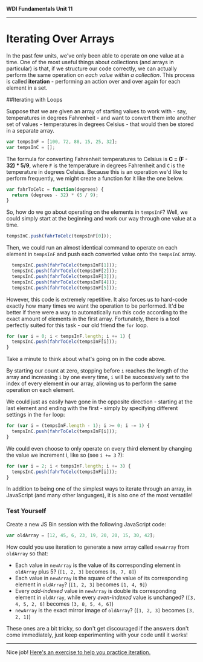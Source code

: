 **WDI Fundamentals Unit 11**

---

# Iterating Over Arrays

In the past few units, we've only been able to operate on one value at a time. One of the most useful things about collections (and arrays in particular) is that, if we structure our code correctly, we can actually perform the same operation on *each value within a collection*. This process is called **iteration** - performing an action over and over again for each element in a set.

##Iterating with Loops

Suppose that we are given an array of starting values to work with - say, temperatures in degrees Fahrenheit - and want to convert them into another set of values - temperatures in degrees Celsius - that would then be stored in a separate array.

```javascript
var tempsInF = [100, 72, 88, 15, 25, 32];
var tempsInC = [];
```

The formula for converting Fahrenheit temperatures to Celsius is **C = (F - 32) * 5/9**, where `F` is the temperature in degrees Fahrenheit and `C` is the temperature in degrees Celsius. Because this is an operation we'd like to perform frequently, we might create a function for it like the one below.

```javascript
var fahrToCelc = function(degrees) {
  return (degrees - 32) * (5 / 9);
}
```

So, how do we go about operating on the elements in `tempsInF`? Well, we could simply start at the beginning and work our way through one value at a time.

```javascript
tempsInC.push(fahrToCelc(tempsInF[0]));
```

Then, we could run an almost identical command to operate on each element in `tempsInF` and push each converted value onto the `tempsInC` array.

```javascript
  tempsInC.push(fahrToCelc(tempsInF[1]));
  tempsInC.push(fahrToCelc(tempsInF[2]));
  tempsInC.push(fahrToCelc(tempsInF[3]));
  tempsInC.push(fahrToCelc(tempsInF[4]));
  tempsInC.push(fahrToCelc(tempsInF[5]));
```

However, this code is extremely repetitive. It also forces us to hard-code exactly how many times we want the operation to be performed. It'd be better if there were a way to automatically run this code according to the exact amount of elements in the first array. Fortunately, there is a tool perfectly suited for this task - our old friend the `for` loop.

```javascript
for (var i = 0; i < tempsInF.length; i += 1) {
  tempsInC.push(fahrToCelc(tempsInF[i]));
}
```

Take a minute to think about what's going on in the code above.

By starting our count at zero, stopping before `i` reaches the length of the array and increasing `i` by one every time, `i` will be successively set to the index of every element in our array, allowing us to perform the same operation on each element.

We could just as easily have gone in the opposite direction - starting at the last element and ending with the first - simply by specifying different settings in the `for` loop:

```javascript
for (var i = (tempsInF.length - 1); i >= 0; i -= 1) {
  tempsInC.push(fahrToCelc(tempsInF[i]));
}
```

We could even choose to only operate on every third element by changing the value we increment i, like so (see `i += 3` ?):

```javascript
for (var i = 2; i < tempsInF.length; i += 3) {
  tempsInC.push(fahrToCelc(tempsInF[i]));
}
```

In addition to being one of the simplest ways to iterate through an array, in JavaScript (and many other languages), it is also one of the most versatile!

### Test Yourself

Create a new JS Bin session with the following JavaScript code:

```javascript
var oldArray = [12, 45, 6, 23, 19, 20, 20, 15, 30, 42];
```

How could you use iteration to generate a new array called `newArray` from `oldArray` so that:
* Each value in `newArray` is the value of its corresponding element in `oldArray` plus 5? (`[1, 2, 3]` becomes `[6, 7, 8]`)
* Each value in `newArray` is the square of the value of its corresponding element in `oldArray`? (`[1, 2, 3]` becomes `[1, 4, 9]`)
* Every *odd-indexed* value in `newArray` is double its corresponding element in `oldArray`, while every *even-indexed* value is unchanged? (`[3, 4, 5, 2, 6]` becomes `[3, 8, 5, 4, 6]`)
* `newArray` is the exact mirror image of `oldArray`? (`[1, 2, 3]` becomes `[3, 2, 1]`)

These ones are a bit tricky, so don't get discouraged if the answers don't come immediately, just keep experimenting with your code until it works!

---

Nice job! [Here's an exercise to help you practice iteration.](07_exercise.md)

